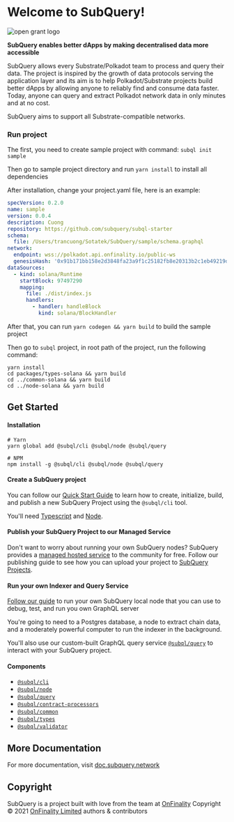 # Welcome to SubQuery!
![open grant logo](https://raw.githubusercontent.com/w3f/General-Grants-Program/master/src/badge_black.svg)

**SubQuery enables better dApps by making decentralised data more accessible**

SubQuery allows every Substrate/Polkadot team to process and query their data. The project is inspired by the growth of data protocols serving the application layer and its aim is to help Polkadot/Substrate projects build better dApps by allowing anyone to reliably find and consume data faster. Today, anyone can query and extract Polkadot network data in only minutes and at no cost.

SubQuery aims to support all Substrate-compatible networks.


### Run project
The first, you need to create sample project with command: `subql init sample`

Then go to sample project directory and run `yarn install` to install all dependencies

After installation, change your project.yaml file, here is an example:

```yaml
specVersion: 0.2.0
name: sample
version: 0.0.4
description: Cuong
repository: https://github.com/subquery/subql-starter
schema:
  file: /Users/trancuong/Sotatek/SubQuery/sample/schema.graphql
network:
  endpoint: wss://polkadot.api.onfinality.io/public-ws
  genesisHash: '0x91b171bb158e2d3848fa23a9f1c25182fb8e20313b2c1eb49219da7a70ce90c3'
dataSources:
  - kind: solana/Runtime
    startBlock: 97497290
    mapping:
      file: ./dist/index.js
      handlers:
        - handler: handleBlock
          kind: solana/BlockHandler
```

After that, you can run `yarn codegen && yarn build` to build the sample project

Then go to `subql` project, in root path of the project, run the following command:
```shell
yarn install
cd packages/types-solana && yarn build
cd ../common-solana && yarn build
cd ../node-solana && yarn build
```

## Get Started
#### Installation
```shell
# Yarn
yarn global add @subql/cli @subql/node @subql/query

# NPM
npm install -g @subql/cli @subql/node @subql/query
```

#### Create a SubQuery project
You can follow our [Quick Start Guide](https://doc.subquery.network/quickstart/quickstart.html) to learn how to create, initialize, build, and publish a new SubQuery Project using the `@subql/cli` tool.

You'll need [Typescript](https://www.typescriptlang.org/) and [Node](https://nodejs.org/en/).

#### Publish your SubQuery Project to our Managed Service
Don't want to worry about running your own SubQuery nodes? SubQuery provides a [managed hosted service](https://explorer.subquery.network) to the community for free. Follow our publishing guide to see how you can upload your project to [SubQuery Projects](https://project.subquery.network).

#### Run your own Indexer and Query Service
[Follow our guide](https://doc.subquery.network/run/run.html) to run your own SubQuery local node that you can use to debug, test, and run you own GraphQL server

You're going to need to a Postgres database, a node to extract chain data, and a moderately powerful computer to run the indexer in the background.

You'll also use our custom-built GraphQL query service [`@subql/query`](https://www.npmjs.com/package/@subql/query) to interact with your SubQuery project.

#### Components
* [`@subql/cli`](packages/cli)
* [`@subql/node`](packages/node)
* [`@subql/query`](packages/query)
* [`@subql/contract-processors`](packages/contract-processors)
* [`@subql/common`](packages/common)
* [`@subql/types`](packages/types)
* [`@subql/validator`](packages/validator)

## More Documentation
For more documentation, visit [doc.subquery.network](https://doc.subquery.network/)

## Copyright
SubQuery is a project built with love from the team at [OnFinality](https://onfinality.io)
Copyright © 2021 [OnFinality Limited](https://onfinality.io) authors & contributors
